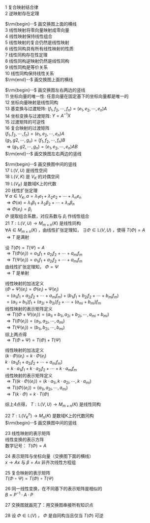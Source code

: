 1 复合映射结合律    
2 逆映射存在定理    
    
 $\rm{begin}--$ 画交换图上面的横线    
3 线性映射将零向量映射成零向量    
4 线性映射保持线性组合    
5 线性映射的复合仍然是线性映射    
6 线性同构具有所有线性映射的性质    
7 线性同构存在性定理    
8 线性同构逆映射仍然是线性同构    
9 线性同构是等价关系    
10 线性同构保持线性关系    
 $\rm{end}--$ 画交换图上面的横线    
    
 $\rm{begin}--$ 画交换图左右两边的竖线    
11 坐标向量的唯一性: 任意向量在固定基下的坐标向量都是唯一的    
12 坐标向量映射是线性同构    
13 基变换与过渡矩阵:  $(f_1, f_2, \cdots, f_n)=(e_1, e_2, \cdots, e_n)A$     
14 坐标变换与过渡矩阵:  $Y=A^{-1}X$     
15 过渡矩阵的可逆性    
16 复合映射的过渡矩阵    
    $(f_1, f_2, \cdots, f_n)=(e_1, e_2, \cdots, e_n)A$     
    $(g_1, g2, \cdots, g_n)=(f_1, f_2, \cdots, f_n)B$     
    $\Rightarrow(g_1, g2, \cdots, g_n)=(e_1, e_2, \cdots, e_n)AB$     
 $\rm{end}--$ 画交换图左右两边的竖线    
    
 $\rm{begin}--$ 画交换图中间的竖线    
17  $\mathbb{L}(V,U)$ 是线性空间    
18  $\mathbb{L}(V,K)$ 是 $V_K$ 的对偶空间    
19  $\mathbb{L}(V_K)$ 是数域K上的代数    
20 线性扩张定理    
    $\forall\ \alpha\in V_K, \alpha=\lambda_1e_1+\lambda_2e_2+\cdots+\lambda_ne_n$     
    $\Rightarrow\Phi(\alpha)=\lambda_1\beta_1+\lambda_2\beta_2+\cdots+\lambda_n\beta_n$     
    $\Rightarrow\Phi(e_i)=\beta_i$     
    $\Phi$ 提取组合系数，对应系数与 $\beta_i$ 作线性组合    
21  $T:\mathbb{L}(V,U)\to M_{m\times n}(K)$ 是线性同构    
    $\forall A\in M_{m\times n}(K)$ ，由线性扩张定理知， $\exists\Phi\in\mathbb{L}(V,U)$ ，使得 $T(\Phi)=A$     
    $\Rightarrow T$ 是满射    
    
   设 $T(\Phi)=T(\Psi)=A$     
    $\Rightarrow T(\Phi(e_i))=a_{1i}f_1+a_{2i}f_2+\cdots+a_{mi}f_m$     
    $\Rightarrow T(\Psi(e_i))=a_{1i}f_1+a_{2i}f_2+\cdots+a_{mi}f_m$     
   由线性扩张定理知， $\Phi=\Psi$     
    $\Rightarrow T$ 是单射    
    
   线性映射的加法定义    
    $(\Phi+\Psi)(e_i)=\Phi(e_i)+\Psi(e_i)$     
    $=(a_{1i}f_1+a_{2i}f_2+\cdots+a_{mi}f_m)+(b_{1i}f_1+b_{2i}f_2+\cdots+b_{mi}f_m)$     
    $=(a_{1i}+b_{1i})f_1+(a_{2i}+b_{2i})f_2+\cdots+(a_{mi}+b_{mi})f_m$     
   线性映射的表示矩阵定义    
    $\Rightarrow T((\Phi+\Psi)(e_i))=(a_{1i}+b_{1i}, a_{2i}+b_{2i}, \cdots, a_{mi}+b_{mi})$     
    $\Rightarrow T(\Phi(e_i))=(a_{1i}, a_{2i}, \cdots, a_{mi})$     
    $\Rightarrow T(\Psi(e_i))=(b_{1i}, b_{2i}, \cdots, b_{mi})$     
   综上两点得    
    $\Rightarrow T(\Phi+\Psi)=T(\Phi)+T(\Psi)$     
    
   线性映射的加法定义    
    $(k\cdot\Phi)(e_i)=k\cdot\Phi(e_i)$     
    $k\cdot(a_{1i}f_1+a_{2i}f_2+\cdots+a_{mi}f_m)$     
    $=k\cdot a_{1i}f_1+k\cdot a_{2i}f_2+\cdots+k\cdot a_{mi}f_m$     
   线性映射的表示矩阵定义    
    $\Rightarrow T((k\cdot\Phi)(e_i))=(k\cdot a_{1i}, k\cdot a_{2i}, \cdots, k\cdot a_{mi})$     
    $\Rightarrow T((\Phi)(e_i))=(a_{1i}, a_{2i}, \cdots, a_{mi})$     
    $\Rightarrow T(k\cdot\Phi)=k\cdot T(\Phi)$     
    
   综上4点得， $T:\mathbb{L}(V,U)\to M_{m\times n}(K)$ 是线性同构    
    
22  $T:\mathbb{L}(V_K^n)\to M_n(K)$ 是数域K上的代数同构    
 $\rm{begin}--$ 画交换图中间的竖线    
    
23 线性映射的表示矩阵    
线性变换的表示方阵    
数学记号： $T(\Phi)=A$     
    
24 表示矩阵与坐标向量（交换图下面的横线）    
    $x\to Ax$ 与 $\beta=Ax$ 非齐次线性方程组    
    
25 复合映射的表示矩阵    
    $T(\Phi\circ\Psi)=T(\Phi)\circ T(\Psi)$     
    
26 同一线性变换，在不同基下的表示矩阵是相似的    
    $B=P^{-1}\cdot A\cdot P$     
    
27 交换图就画完了：用交换图串接所有知识点    
    
28 设 $\Phi\in\mathbb{L}(V)$ ， $\Phi$ 是自同构当且仅当 $T(\Phi)$ 可逆    
